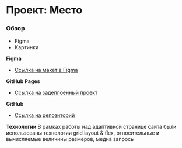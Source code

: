 # Проект: Место

### Обзор

* Figma
* Картинки

**Figma**

* [Ссылка на макет в Figma](https://www.figma.com/file/2cn9N9jSkmxD84oJik7xL7/JavaScript.-Sprint-4?node-id=0%3A1)

**GitHub Pages**

* [Ссылка на задеплоенный проект](https://alexander-kuznetsov.github.io/mesto/index.html)

**GitHub**

* [Ссылка на репозиторий](https://github.com/alexander-kuznetsov/mesto-project.git)

**Технологии**
В рамках работы над адаптивной странице сайта были использованы технологии grid layout & flex, относительные и
вычисляемые величины размеров, медиа запросы


